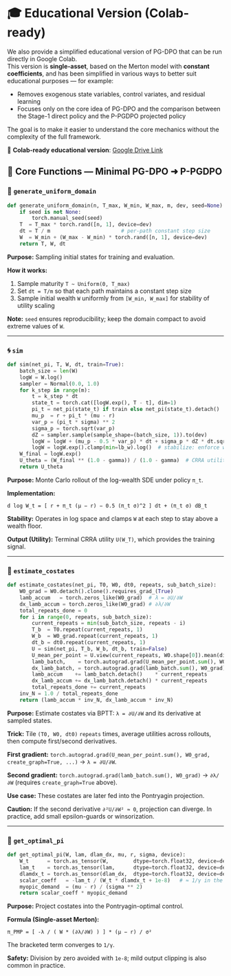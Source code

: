 # 🎓 Educational Version (Colab-ready)

We also provide a simplified educational version of PG-DPO that can be run directly in Google Colab.  
This version is **single-asset**, based on the Merton model with **constant coefficients**, and has been simplified in various ways to better suit educational purposes — for example:

- Removes exogenous state variables, control variates, and residual learning  
- Focuses only on the core idea of PG-DPO and the comparison between the Stage-1 direct policy and the P-PGDPO projected policy

The goal is to make it easier to understand the core mechanics without the complexity of the full framework.

📎 **Colab-ready educational version**: [Google Drive Link](https://drive.google.com/file/d/1JfheqSXIIq2pZY8nLnbgYx_9E-xVb9re/view?usp=sharing)

## 🔧 Core Functions — Minimal PG-DPO ➜ P-PGDPO

### 🎲 `generate_uniform_domain`

```python
def generate_uniform_domain(n, T_max, W_min, W_max, m, dev, seed=None):
    if seed is not None:
        torch.manual_seed(seed)
    T  = T_max * torch.rand([n, 1], device=dev)
    dt = T / m                       # per-path constant step size
    W  = W_min + (W_max - W_min) * torch.rand([n, 1], device=dev)
    return T, W, dt
```

**Purpose:** Sampling initial states for training and evaluation.  

**How it works:**
1. Sample maturity `T ~ Uniform(0, T_max)`  
2. Set `dt = T/m` so that each path maintains a constant step size  
3. Sample initial wealth `W` uniformly from `[W_min, W_max]` for stability of utility scaling  

**Note:** `seed` ensures reproducibility; keep the domain compact to avoid extreme values of `W`.

---

### 🌀 `sim`

```python
def sim(net_pi, T, W, dt, train=True):
    batch_size = len(W)
    logW = W.log()
    sampler = Normal(0.0, 1.0)
    for k_step in range(m):
        t = k_step * dt
        state_t = torch.cat([logW.exp(), T - t], dim=1)
        pi_t = net_pi(state_t) if train else net_pi(state_t).detach()
        mu_p  = r + pi_t * (mu - r)
        var_p = (pi_t * sigma) ** 2
        sigma_p = torch.sqrt(var_p)
        dZ = sampler.sample(sample_shape=(batch_size, 1)).to(dev)
        logW = logW + (mu_p - 0.5 * var_p) * dt + sigma_p * dZ * dt.sqrt()
        logW = logW.exp().clamp(min=lb_w).log()  # stabilize: enforce wealth floor
    W_final = logW.exp()
    U_theta = (W_final ** (1.0 - gamma)) / (1.0 - gamma)  # CRRA utility
    return U_theta
```

**Purpose:** Monte Carlo rollout of the log-wealth SDE under policy `π_t`.  

**Implementation:**  

`d log W_t = [ r + π_t (μ − r) − 0.5 (π_t σ)^2 ] dt + (π_t σ) dB_t`  

**Stability:** Operates in log space and clamps `W` at each step to stay above a wealth floor.  

**Output (Utility):** Terminal CRRA utility `U(W_T)`, which provides the training signal.  

---

### 📐 `estimate_costates`

```python
def estimate_costates(net_pi, T0, W0, dt0, repeats, sub_batch_size):
    W0_grad = W0.detach().clone().requires_grad_(True)
    lamb_accum   = torch.zeros_like(W0_grad)  # λ = ∂U/∂W
    dx_lamb_accum = torch.zeros_like(W0_grad) # ∂λ/∂W
    total_repeats_done = 0
    for i in range(0, repeats, sub_batch_size):
        current_repeats = min(sub_batch_size, repeats - i)
        T_b  = T0.repeat(current_repeats, 1)
        W_b  = W0_grad.repeat(current_repeats, 1)
        dt_b = dt0.repeat(current_repeats, 1)
        U = sim(net_pi, T_b, W_b, dt_b, train=False)
        U_mean_per_point = U.view(current_repeats, W0.shape[0]).mean(dim=0)
        lamb_batch,    = torch.autograd.grad(U_mean_per_point.sum(), W0_grad, create_graph=True, retain_graph=True)
        dx_lamb_batch, = torch.autograd.grad(lamb_batch.sum(), W0_grad)
        lamb_accum    += lamb_batch.detach()    * current_repeats
        dx_lamb_accum += dx_lamb_batch.detach() * current_repeats
        total_repeats_done += current_repeats
    inv_N = 1.0 / total_repeats_done
    return (lamb_accum * inv_N, dx_lamb_accum * inv_N)
```

**Purpose:** Estimate costates via BPTT: `λ = ∂U/∂W` and its derivative at sampled states.  

**Trick:** Tile `(T0, W0, dt0)` `repeats` times, average utilities across rollouts, then compute first/second derivatives.  

**First gradient:** `torch.autograd.grad(U_mean_per_point.sum(), W0_grad, create_graph=True, ...)` → `λ = ∂U/∂W`.
   
**Second gradient:** `torch.autograd.grad(lamb_batch.sum(), W0_grad)` → `∂λ/∂W` (requires `create_graph=True` above).

**Use case:** These costates are later fed into the Pontryagin projection.  

**Caution:** If the second derivative `∂²U/∂W² ≈ 0`, projection can diverge. In practice, add small epsilon-guards or winsorization.

---

### 🎯 `get_optimal_pi`

```python
def get_optimal_pi(W, lam, dlam_dx, mu, r, sigma, device):
    W_t      = torch.as_tensor(W,        dtype=torch.float32, device=device)
    lam_t    = torch.as_tensor(lam,      dtype=torch.float32, device=device)
    dlamdx_t = torch.as_tensor(dlam_dx,  dtype=torch.float32, device=device)
    scalar_coeff   = -lam_t / (W_t * dlamdx_t + 1e-8)   # ≈ 1/γ in the Merton model
    myopic_demand  = (mu - r) / (sigma ** 2)
    return scalar_coeff * myopic_demand
```

**Purpose:** Project costates into the Pontryagin-optimal control.  

**Formula (Single-asset Merton):**  

`π_PMP = [ -λ / ( W * (∂λ/∂W) ) ] * (μ − r) / σ²`  

The bracketed term converges to `1/γ`.  

**Safety:** Division by zero avoided with `1e-8`; mild output clipping is also common in practice.
